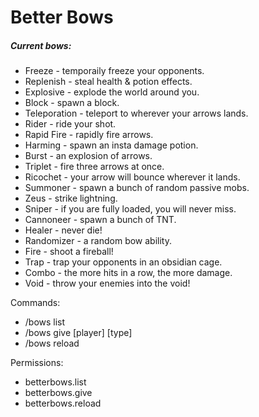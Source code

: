 # Better Bows

##### Current bows:
* Freeze - temporaily freeze your opponents.
* Replenish - steal health & potion effects.
* Explosive - explode the world around you.
* Block - spawn a block.
* Teleporation - teleport to wherever your arrows lands.
* Rider - ride your shot.
* Rapid Fire - rapidly fire arrows.
* Harming - spawn an insta damage potion.
* Burst - an explosion of arrows.
* Triplet - fire three arrows at once.
* Ricochet - your arrow will bounce wherever it lands.
* Summoner - spawn a bunch of random passive mobs.
* Zeus - strike lightning.
* Sniper - if you are fully loaded, you will never miss.
* Cannoneer - spawn a bunch of TNT.
* Healer - never die!
* Randomizer - a random bow ability.
* Fire - shoot a fireball!
* Trap - trap your opponents in an obsidian cage.
* Combo - the more hits in a row, the more damage.
* Void - throw your enemies into the void!

Commands:
* /bows list
* /bows give [player] [type]
* /bows reload

Permissions:
* betterbows.list
* betterbows.give
* betterbows.reload
